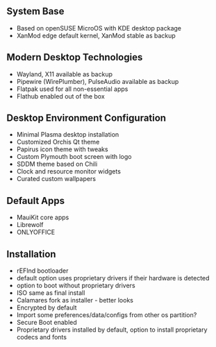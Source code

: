 ## System Base
* Based on openSUSE MicroOS with KDE desktop package
* XanMod edge default kernel, XanMod stable as backup
## Modern Desktop Technologies
* Wayland, X11 available as backup
* Pipewire (WirePlumber), PulseAudio available as backup
* Flatpak used for all non-essential apps
* Flathub enabled out of the box
## Desktop Environment Configuration
* Minimal Plasma desktop installation
* Customized Orchis Qt theme
* Papirus icon theme with tweaks
* Custom Plymouth boot screen with logo
* SDDM theme based on Chili
* Clock and resource monitor widgets
* Curated custom wallpapers
## Default Apps
* MauiKit core apps
* Librewolf
* ONLYOFFICE
## Installation
* rEFInd bootloader
* default option uses proprietary drivers if their hardware is detected
* option to boot without proprietary drivers
* ISO same as final install
* Calamares fork as installer - better looks
* Encrypted by default
* Import some preferences/data/configs from other os partition?
* Secure Boot enabled
* Proprietary drivers installed by default, option to install proprietary codecs and fonts
